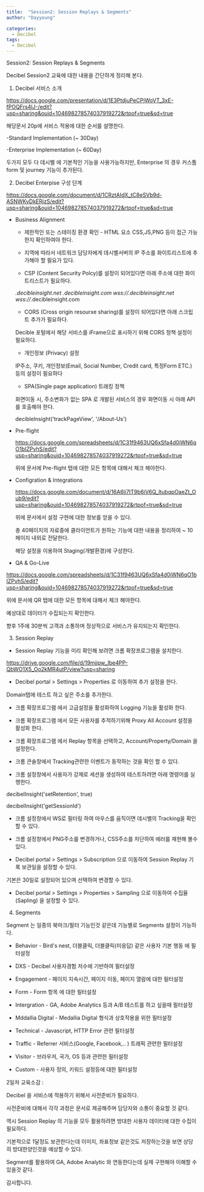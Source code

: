 ```yaml
---
title:  "Session2: Session Replays & Segments"
author: "Dayyoung"

categories:
  - Decibel
tags:
  - Decibel
---
```


<script src="https://code.jquery.com/jquery-1.12.4.min.js"></script>
<script> 

$(function(){
  $('img').click(function(e) {
      // prevents the default action of the link's click-event ('e'), above
      e.preventDefault();
      var img_to_load = $(this)[0].src,
          imgWindow = window.open(img_to_load, 'imgWindow');
  });
})

</script>

Session2: Session Replays & Segments

Decibel Session2 교육에 대한 내용을 간단하게 정리해 본다.

1. Decibel 서비스 소개

https://docs.google.com/presentation/d/1E3PtdjuPeCPjWoVT_3xE-fPOQFrs4lJ-/edit?usp=sharing&ouid=104698278574037919272&rtpof=true&sd=true

해당문서 20p에 서비스 적용에 대한 순서를 설명한다.

-Standard Implementation (~ 30Day) 

-Enterprise Implementation (~ 60Day)

두가지 모두 다 데시벨 에 기본적인 기능을 사용가능하지만, Enterprise 의 경우 커스톰 form 및 journey 기능이 추가된다.

2. Decibel Enterpise 구성 단계

https://docs.google.com/document/d/1CRztAIdX_tC8eSVb9d-ASNWKyDkERjzS/edit?usp=sharing&ouid=104698278574037919272&rtpof=true&sd=true

 - Business Alignment

    - 제한적인 또는 스테이징 환경 확인 - HTML 요소 CSS,JS,PNG 등이 접근 가능한지 확인하여야 한다.

    - 지역에 따라서 네트워크 담당자에게 데시벨서버의 IP 주소를 화이트리스트에 추가해야 할 필요가 있다.

    - CSP (Content Security Polcy)를 설정이 되어있다면 아래 주소에 대한 화이트리스트가 필요하다.

     *.decibleinsight.net
     *.decibleinsight.com
     wss://*.decibleinsight.net
     wss://*.decibleinsight.com

    - CORS (Cross origin resourxe sharing)를 설정이 되어있다면 아래 스크립트 추가가 필요하다.

     Decible 포털에서 해당 서비스를 iFrame으로 표시하기 위해 CORS 정책 설정이 필요하다.

     - 개인정보 (Privacy) 설정

     IP주소, 쿠키, 개인정보(Email, Social Number, Credit card, 특정Form ETC.) 등의 설정이 필요하다

     - SPA(Single page application) 트래킹 정책

     화면이동 시, 주소변화가 없는 SPA 로 개발된 서비스의 경우 화면이동 시 아래 API를 호출해야 한다.

     decibleInsight('trackPageView', '/About-Us')

 - Pre-flight

   https://docs.google.com/spreadsheets/d/1C31f9463UQ6xSfa4d0iWN6qO1bIZPvhS/edit?usp=sharing&ouid=104698278574037919272&rtpof=true&sd=true

   위에 문서에 Pre-flight 탭에 대한 모든 항목에 대해서 체크 해야한다.

- Configration & Integrations

  https://docs.google.com/document/d/16A6li7IT9b6iV6Q_ltubqpOaeZt_Oub9/edit?usp=sharing&ouid=104698278574037919272&rtpof=true&sd=true

  위에 문서에서 설정 구현에 대한 정보를 얻을 수 있다.

  총 40페이지의 자료중에 클라이언트가 원하는 기능에 대한 내용을 정리하여 ~ 10페이지 내외로 전달한다.

  해당 설정을 이용하여 Staging(개발환경)에 구성한다.

- QA & Go-Live

 https://docs.google.com/spreadsheets/d/1C31f9463UQ6xSfa4d0iWN6qO1bIZPvhS/edit?usp=sharing&ouid=104698278574037919272&rtpof=true&sd=true

   위에 문서에 QR 탭에 대한 모든 항목에 대해서 체크 해야한다.

   예상대로 데이터가 수집되는지 확인한다.

   향후 1주에 30분씩 고객과 소통하며 정상적으로 서비스가 유지되는지 확인한다.

3. Session Replay

- Session Replay 기능을 미리 확인해 보려면 크롬 확장프로그램을 설치한다.

https://drive.google.com/file/d/19mjjpw_Ibe4PP-QbWO1X5_Oo2kMR4utP/view?usp=sharing


- Decibel portal > Settings > Properties 로 이동하여 추가 설정을 한다.

Domain탭에 테스트 하고 싶은 주소를 추가한다.

- 크롬 확장프로그램 에서 고급설정을 활성화하여 Logging 기능을 활성화 한다.

- 크롬 확장프로그램 에서 모든 사용자를 추적하기위해 Proxy All Account 설정을 활성화 한다.

- 크롬 확장프로그램 에서 Replay 항목을 선택하고, Account/Property/Domain 을 설정한다.

- 크롬 콘솔창에서 Tracking관련한 이벤트가 동작하는 것을 확인 할 수 있다.

- 크롬 설정창에서 사용자가 강제로 세션을 생성하여 테스트하려면 아래 명령어를 실행한다.

decibelInsight('setRetention', true)

decibelInsight('getSessionId')

- 크롬 설정창에서 WS로 필터링 하여 마우스를 움직이면 데시벨의 Tracking을 확인 할 수 있다.

- 크롬 설정창에서 PNG주소를 변경하거나, CSS주소를 차단하여 에러를 재현해 볼수 있다.

- Decibel portal > Settings > Subscription 으로 이동하여 Session Replay 기록 보관일을 설정할 수 있다. 

기본은 30일로 설정되어 있으며 선택하여 변경할 수 있다.

- Decibel portal > Settings > Properties > Sampling 으로 이동하여 수집율(Sapling) 을 설정할 수 있다.

4. Segments

Segment 는 일종의 북마크/필터 기능인것 같은데 기능별로 Segments 설정이 가능하다.

- Behavior - Bird's nest, 더블클릭, 더블클릭(미응답) 같은 사용자 기본 행동 에 필터설정

- DXS - Decibel 사용자경험 저수에 기반하여 필터설정

- Engagement - 패이지 지속시간, 페이지 이동, 페이지 열람에 대한 필터설정

- Form - Form 항목 에 대한 필터설정

- Intergration - GA, Adobe Analytics 등과 A/B 테스트를 하고 싶을때 필터설정

- Mddallia Digital - Medallia Digital 형식과 상호작용을 위한 필터설정

- Technical - Javascript, HTTP Error 관련 필터설정

- Traffic - Referrer 서비스(Google, Facebook,.. ) 트래픽 관련한 필터설정

- Visitor - 브라우저, 국가, OS 등과 관련한 필터설정

- Custom - 사용자 정의, 키워드 설정등에 대한 필터설정


2일차 교육소감 :

Decibel 을 서비스에 적용하기 위해서 사전준비가 필요하다.

사전준비에 대해서 각각 과정은 문서로 제공해주며 담당자와 소통이 중요할 것 같다.

역시 Session Replay 의 기능을 모두 활용하려면 방대한 사용자 데이터에 대한 수집이 필요하다.

기본적으로 1달정도 보관한다는데 이미지, 좌표정보 같은것도 저장하는것을 보면 상당히 방대한양인것을 예상할 수 있다.

Segment를 활용하여 GA, Adobe Analytic 와 연동한다는데 실제 구현해야 이해할 수 있을것 같다.

감사합니다.